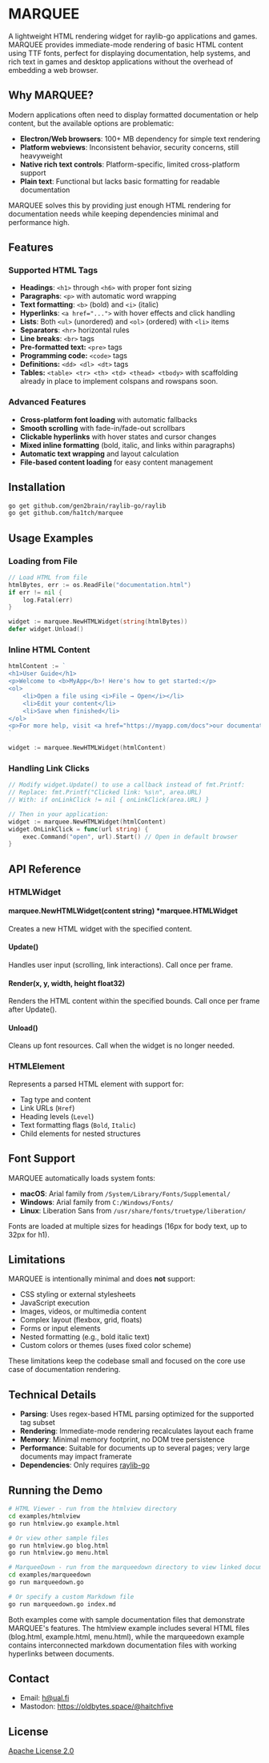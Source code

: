 # MARQUEE

A lightweight HTML rendering widget for raylib-go applications and games. MARQUEE provides immediate-mode rendering of basic HTML content using TTF fonts, perfect for displaying documentation, help systems, and rich text in games and desktop applications without the overhead of embedding a web browser.

## Why MARQUEE?

Modern applications often need to display formatted documentation or help content, but the available options are problematic:

- **Electron/Web browsers**: 100+ MB dependency for simple text rendering
- **Platform webviews**: Inconsistent behavior, security concerns, still heavyweight  
- **Native rich text controls**: Platform-specific, limited cross-platform support
- **Plain text**: Functional but lacks basic formatting for readable documentation

MARQUEE solves this by providing just enough HTML rendering for documentation needs while keeping dependencies minimal and performance high.

## Features

### Supported HTML Tags

- **Headings**: `<h1>` through `<h6>` with proper font sizing
- **Paragraphs**: `<p>` with automatic word wrapping
- **Text formatting**: `<b>` (bold) and `<i>` (italic)
- **Hyperlinks**: `<a href="...">` with hover effects and click handling
- **Lists**: Both `<ul>` (unordered) and `<ol>` (ordered) with `<li>` items
- **Separators**: `<hr>` horizontal rules
- **Line breaks**: `<br>` tags
- **Pre-formatted text:** `<pre>` tags
- **Programming code:** `<code>` tags
- **Definitions:** `<dd> <dl> <dt>` tags
- **Tables:** `<table> <tr> <th> <td> <thead> <tbody>` with scaffolding already in place to implement colspans and rowspans soon.

### Advanced Features

- **Cross-platform font loading** with automatic fallbacks
- **Smooth scrolling** with fade-in/fade-out scrollbars
- **Clickable hyperlinks** with hover states and cursor changes
- **Mixed inline formatting** (bold, italic, and links within paragraphs)
- **Automatic text wrapping** and layout calculation
- **File-based content loading** for easy content management

## Installation

```bash
go get github.com/gen2brain/raylib-go/raylib
go get github.com/ha1tch/marquee
```

## Usage Examples

### Loading from File

```go
// Load HTML from file
htmlBytes, err := os.ReadFile("documentation.html")
if err != nil {
    log.Fatal(err)
}

widget := marquee.NewHTMLWidget(string(htmlBytes))
defer widget.Unload()
```

### Inline HTML Content

```go
htmlContent := `
<h1>User Guide</h1>
<p>Welcome to <b>MyApp</b>! Here's how to get started:</p>
<ol>
    <li>Open a file using <i>File → Open</i></li>
    <li>Edit your content</li>
    <li>Save when finished</li>
</ol>
<p>For more help, visit <a href="https://myapp.com/docs">our documentation</a>.</p>
`

widget := marquee.NewHTMLWidget(htmlContent)
```

### Handling Link Clicks

```go
// Modify widget.Update() to use a callback instead of fmt.Printf:
// Replace: fmt.Printf("Clicked link: %s\n", area.URL)
// With: if onLinkClick != nil { onLinkClick(area.URL) }

// Then in your application:
widget := marquee.NewHTMLWidget(htmlContent)
widget.OnLinkClick = func(url string) {
    exec.Command("open", url).Start() // Open in default browser
}
```

## API Reference

### HTMLWidget

#### marquee.NewHTMLWidget(content string) *marquee.HTMLWidget
Creates a new HTML widget with the specified content.

#### Update()
Handles user input (scrolling, link interactions). Call once per frame.

#### Render(x, y, width, height float32)
Renders the HTML content within the specified bounds. Call once per frame after Update().

#### Unload()
Cleans up font resources. Call when the widget is no longer needed.

### HTMLElement

Represents a parsed HTML element with support for:
- Tag type and content
- Link URLs (`Href`)
- Heading levels (`Level`)
- Text formatting flags (`Bold`, `Italic`)
- Child elements for nested structures

## Font Support

MARQUEE automatically loads system fonts:

- **macOS**: Arial family from `/System/Library/Fonts/Supplemental/`
- **Windows**: Arial family from `C:/Windows/Fonts/`
- **Linux**: Liberation Sans from `/usr/share/fonts/truetype/liberation/`

Fonts are loaded at multiple sizes for headings (16px for body text, up to 32px for h1).

## Limitations

MARQUEE is intentionally minimal and does **not** support:

- CSS styling or external stylesheets
- JavaScript execution
- Images, videos, or multimedia content
- Complex layout (flexbox, grid, floats)
- Forms or input elements
- Nested formatting (e.g., bold italic text)
- Custom colors or themes (uses fixed color scheme)

These limitations keep the codebase small and focused on the core use case of documentation rendering.

## Technical Details

- **Parsing**: Uses regex-based HTML parsing optimized for the supported tag subset
- **Rendering**: Immediate-mode rendering recalculates layout each frame
- **Memory**: Minimal memory footprint, no DOM tree persistence
- **Performance**: Suitable for documents up to several pages; very large documents may impact framerate
- **Dependencies**: Only requires [raylib-go](https://github.com/gen2brain/raylib-go)

## Running the Demo

```bash
# HTML Viewer - run from the htmlview directory
cd examples/htmlview
go run htmlview.go example.html

# Or view other sample files
go run htmlview.go blog.html
go run htmlview.go menu.html

# MarqueeDown - run from the marqueedown directory to view linked documentation
cd examples/marqueedown
go run marqueedown.go

# Or specify a custom Markdown file
go run marqueedown.go index.md
```

Both examples come with sample documentation files that demonstrate MARQUEE's features. The htmlview example includes several HTML files (blog.html, example.html, menu.html), while the marqueedown example contains interconnected markdown documentation files with working hyperlinks between documents.

## Contact

- Email: h@ual.fi
- Mastodon: https://oldbytes.space/@haitchfive

## License

[Apache License 2.0](https://www.apache.org/licenses/LICENSE-2.0)

